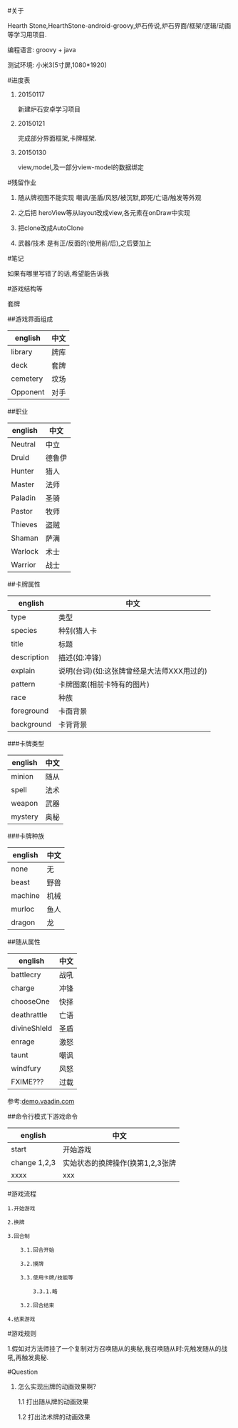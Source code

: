 #关于

Hearth Stone,HearthStone-android-groovy,炉石传说,炉石界面/框架/逻辑/动画等学习用项目.

编程语言: groovy + java

测试环境: 小米3(5寸屏,1080*1920)

#进度表

1.  20150117

    新建炉石安卓学习项目

2.  20150121

    完成部分界面框架,卡牌框架.

3.  20150130

    view,model,及一部分view-model的数据绑定

#残留作业

1.  随从牌视图不能实现 嘲讽/圣盾/风怒/被沉默,即死/亡语/触发等外观

2.  之后把 heroView等从layout改成view,各元素在onDraw中实现

3.  把clone改成AutoClone

4.  武器/技术 是有正/反面的(使用前/后),之后要加上

#笔记

如果有哪里写错了的话,希望能告诉我

#游戏结构等

套牌

##游戏界面组成

| english     |中文  |
| --------    | --- |
|library      |牌库  |
|deck         |套牌  |
|cemetery     |坟场  |
|Opponent     |对手  |

##职业

| english     |中文  |
| --------    | --- |
|Neutral      |中立  |
|Druid      |德鲁伊  |
|Hunter      |猎人  |
|Master      |法师  |
|Paladin      |圣骑  |
|Pastor      |牧师  |
|Thieves      |盗贼  |
|Shaman      |萨满  |
|Warlock      |术士  |
|Warrior      |战士  |


##卡牌属性

| english     |中文  |
| --------    | --- |
|type       |类型  |
|species        |种别(猎人卡|牧师卡|中立卡)  |
|title       |标题  |
|description       |描述(如:冲锋)  |
|explain       |说明(台词)(如:这张牌曾经是大法师XXX用过的)  |
|pattern       |卡牌图案(相前卡特有的图片)  |
|race       |种族  |
|foreground       |卡面背景  |
|background       |卡背背景  |

###卡牌类型

| english     |中文  |
| --------    | --- |
|minion       |随从  |
|spell        |法术  |
|weapon       |武器  |
|mystery       |奥秘  |

###卡牌种族

| english     |中文  |
| --------    | --- |
|none         |无  |
|beast        |野兽  |
|machine      |机械  |
|murloc       |鱼人  |
|dragon       |龙  |

##随从属性

| english     |中文  |
| --------    | --- |
|battlecry    |战吼  |
|charge       |冲锋  |
|chooseOne    |快择  |
|deathrattle  |亡语  |
|divineShleld |圣盾  |
|enrage       |激怒  |
|taunt        |嘲讽  |
|windfury     |风怒  |
|FXIME???     |过载  |

参考:[demo.vaadin.com](demo.vaadin.com)

##命令行模式下游戏命令

| english     |中文  |
| --------    | --- |
|start    |开始游戏  |
|change 1,2,3      |实始状态的换牌操作(换第1,2,3张牌  |
|xxxx    |xxx  |




#游戏流程

	1.开始游戏

	2.换牌

	3.回合制

		3.1.回合开始
	
		3.2.摸牌
	
		3.3.使用卡牌/技能等
	
			3.3.1.略

		3.2.回合结束

	4.结束游戏


#游戏规则

1.假如对方法师挂了一个复制对方召唤随从的奥秘,我召唤随从时:先触发随从的战吼,再触发奥秘.



#Question

1.  怎么实现出牌的动画效果啊?

    1.1 打出随从牌的动画效果

    1.2 打出法术牌的动画效果